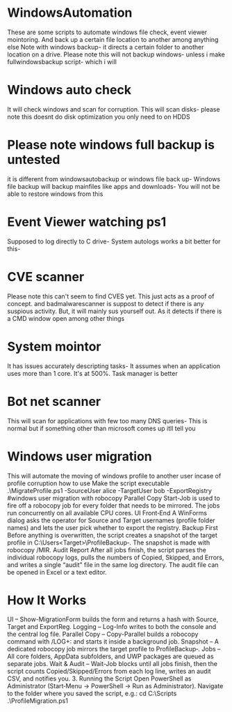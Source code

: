 # WindowsAutomation
These are some scripts to automate windows file check, event viewer mointoring. And back up a certain file location to another among anything else
Note with windows backup- it directs a certain folder to another location on a drive. Please note this will not backup windows- unless i make fullwindowsbackup script- which i will
# Windows auto check
It will check windows and scan for corruption. This will scan disks- please note this doesnt do disk optimization you only need to on HDDS
# Please note windows full backup is untested
it is different from windowsautobackup or windows file back up- Windows file backup will backup mainfiles like apps and downloads- You will not be able to restore windows from this
# Event Viewer watching ps1
Supposed to log directly to C drive- System autologs works a bit better for this-
# CVE scanner
Please note this can't seem to find CVES yet. This just acts as a proof of concept.
and badmalwarescanner is suppost to detect if there is any suspious activity. But, it will mainly sus yourself out. As it detects if there is a CMD window open among other things
# System mointor 
It has issues accurately descripting tasks- It assumes when an application uses more than 1 core. It's at 500%. Task manager is better
# Bot net scanner
This will scan for applications with few too many DNS queries- This is normal but if something other than microsoft comes up itll tell you
# Windows user migration
This will automate the moving of windows profile to another user incase of profile corruption
how to use 
Make the script executable
.\MigrateProfile.ps1 -SourceUser alice -TargetUser bob -ExportRegistry
#windows user migration with robocopy 
Parallel Copy
Start-Job is used to fire off a robocopy job for every folder that needs to be mirrored. The jobs run concurrently on all available CPU cores.
UI Front‑End
A WinForms dialog asks the operator for Source and Target usernames (profile folder names) and lets the user pick whether to export the registry.
Backup First
Before anything is overwritten, the script creates a snapshot of the target profile in C:\Users\<Target>\ProfileBackup‑<timestamp>. The snapshot is made with robocopy /MIR.
Audit Report
After all jobs finish, the script parses the individual robocopy logs, pulls the numbers of Copied, Skipped, and Errors, and writes a single “audit” file in the same log directory. The audit file can be opened in Excel or a text editor.
# How It Works
 
UI – Show-MigrationForm builds the form and returns a hash with Source, Target and ExportReg.
Logging – Log-Info writes to both the console and the central log file.
Parallel Copy – Copy-Parallel builds a robocopy command with /LOG+:<LogFile> and starts it inside a background job.
Snapshot – A dedicated robocopy job mirrors the target profile to ProfileBackup‑<stamp>.
Jobs – All core folders, AppData subfolders, and UWP packages are queued as separate jobs.
Wait & Audit – Wait-Job blocks until all jobs finish, then the script counts Copied/Skipped/Errors from each log line, writes an audit CSV, and notifies you.
3. Running the Script
Open PowerShell as Administrator (Start‑Menu → PowerShell → Run as Administrator).
Navigate to the folder where you saved the script, e.g.:
cd C:\Scripts
.\ProfileMigration.ps1

